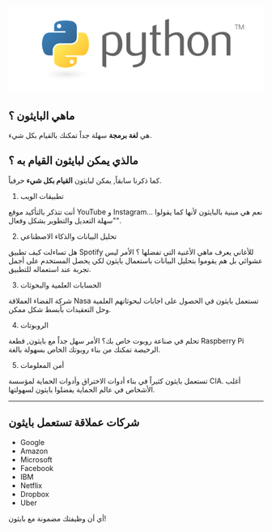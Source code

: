 ![python-logo](./assets/python-logo.png)

## ماهي البايثون ؟

هي **لغة برمجة** سهلة جداً تمكنك بالقيام بكل شيء.

## مالذي يمكن لبايثون القيام به ؟

كما ذكرنا سابقاً, يمكن لبايثون **القيام بكل شيء** حرفياً.

1. تطبيقات الويب

أنت تتذكر بالتأكيد موقع YouTube و Instagram... نعم هي مبنية بالبايثون لأنها كما يقولوا "سهلة التعديل والتطوير بشكل وفعال".

2. تحليل البيانات والذكاء الاصطناعي

هل تساءلت كيف تطبيق Spotify للأغاني يعرف ماهي الأغنية التي تفضلها ؟
الأمر ليس عشوائي بل هم يقوموا بتحليل البيانات باستعمال بايثون لكي يحصل المستخدم على أجمل تجربة عند استعماله للتطبيق.

3. الحسابات العلمية والبحوثات

شركة الفضاء العملاقة Nasa تستعمل بايثون في الحصول على اجابات لبحوثاتهم العلمية وحل التعقيدات بأبسط شكل ممكن.

4. الروبوتات

تحلم في صناعة روبوت خاص بك؟
الأمر سهل جداً مع بايثون, قطعة Raspberry Pi الرخيصة تمكنك من بناء روبوتك الخاص بسهولة بالغة.

5. أمن المعلومات

تستعمل بايثون كثيراً في بناء أدوات الاختراق وأدوات الحماية لمؤسسة CIA. أغلب الأشخاص في عالم الحماية يفضلوا بايثون لسهولتها.

---

## شركات عملاقة تستعمل بايثون

* Google
* Amazon
* Microsoft
* Facebook
* IBM
* Netflix
* Dropbox
* Uber

أي أن وظيفتك مضمونة مع بايثون!